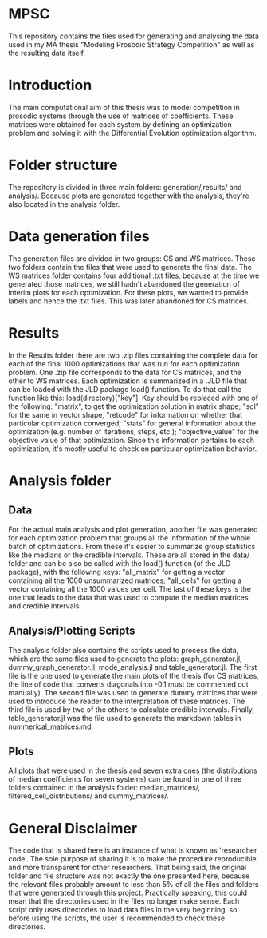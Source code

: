 # MPSC
This repository contains the files used for generating and analysing the data used in my MA thesis "Modeling Prosodic Strategy Competition" as well as the resulting data itself.

# Introduction
The main computational aim of this thesis was to model competition in prosodic systems through the use of matrices of coefficients. These matrices were obtained for each system by defining an optimization problem and solving it with the Differential Evolution optimization algorithm.

# Folder structure
The repository is divided in three main folders: generation/,results/ and analysis/. Because plots are generated together with the analysis, they're also located in the analysis folder.

# Data generation files
The generation files are divided in two groups: CS and WS matrices. These two folders contain the files that were used to generate the final data. The WS matrices folder contains four additional .txt files, because at the time we generated those matrices, we still hadn't abandoned the generation of interim plots for each optimization. For these plots, we wanted to provide labels and hence the .txt files. This was later abandoned for CS matrices.

# Results
In the Results folder there are two .zip files containing the complete data for each of the final 1000 optimizations that was run for each optimization problem. One .zip file corresponds to the data for CS matrices, and the other to WS matrices. Each optimization is summarized in a .JLD file that can be loaded with the JLD package load() function. To do that call the function like this: load(directory)["key"]. Key should be replaced with one of the following: "matrix", to get the optimization solution in matrix shape; "sol" for the same in vector shape, "retcode" for information on whether that particular optimization converged; "stats" for general information about the optimization (e.g. number of iterations, steps, etc.); "objective_value" for the objective value of that optimization. Since this information pertains to each optimization, it's mostly useful to check on particular optimization behavior.

# Analysis folder
## Data
For the actual main analysis and plot generation, another file was generated for each optimization problem that groups all the information of the whole batch of optimizations. From these it's easier to summarize group statistics like the medians or the credible intervals. These are all stored in the data/ folder and can be also be called with the load() function (of the JLD package), with the following keys: "all_matrix" for getting a vector containing all the 1000 unsummarized matrices; "all_cells" for getting a vector containing all the 1000 values per cell. The last of these keys is the one that leads to the data that was used to compute the median matrices and credible intervals.  

## Analysis/Plotting Scripts
The analysis folder also contains the scripts used to process the data, which are the same files used to generate the plots: graph_generator.jl, dummy_graph_generator.jl, mode_analysis.jl and table_generator.jl. The first file is the one used to generate the main plots of the thesis (for CS matrices, the line of code that converts diagonals into -0.1 must be commented out manually). The second file was used to generate dummy matrices that were used to introduce the reader to the interpretation of these matrices. The third file is used by two of the others to calculate credible intervals. Finally, table_generator.jl was the file used to generate the markdown tables in nummerical_matrices.md. 

## Plots
All plots that were used in the thesis and seven extra ones (the distributions of median coefficients for seven systems) can be found in one of three folders contained in the analysis folder: median_matrices/, filtered_cell_distributions/ and dummy_matrices/.

# General Disclaimer
The code that is shared here is an instance of what is known as 'researcher code'. The sole purpose of sharing it is to make the procedure reproducible and more transparent for other researchers. That being said, the original folder and file structure was not exactly the one presented here, because the relevant files probably amount to less than 5% of all the files and folders that were generated through this project. Practically speaking, this could mean that the directories used in the files no longer make sense. Each script only uses directories to load data files in the very beginning, so before using the scripts, the user is recommended to check these directories. 
